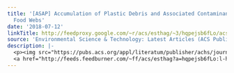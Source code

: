 ```yaml
---
title: '[ASAP] Accumulation of Plastic Debris and Associated Contaminants in Aquatic
  Food Webs'
date: '2018-07-12'
linkTitle: http://feedproxy.google.com/~r/acs/esthag/~3/hqpejsb6fLo/acs.est.8b02515
source: 'Environmental Science & Technology: Latest Articles (ACS Publications)'
description: |-
  <p><img src="https://pubs.acs.org/appl/literatum/publisher/achs/journals/content/esthag/0/esthag.ahead-of-print/acs.est.8b02515/20180712/images/medium/es-2018-02515q_0002.gif" alt="TOC Graphic"/></p><div><cite>Environmental Science & Technology</cite></div><div>DOI: 10.1021/acs.est.8b02515</div><div class="feedflare">
  <a href="http://feeds.feedburner.com/~ff/acs/esthag?a=hqpejsb6fLo:l-htB5DeduU:yIl2AUoC8zA"><img src="http://feeds.feedburner.com/~ff/acs/esthag?d=yIl2AUoC8zA" border="0"></img></a>
---
```

